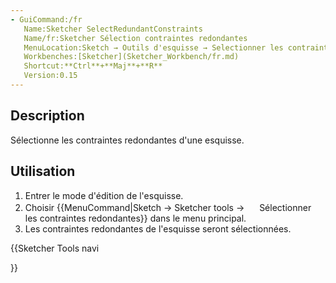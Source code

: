 ```yaml
---
- GuiCommand:/fr
   Name:Sketcher SelectRedundantConstraints
   Name/fr:Sketcher Sélection contraintes redondantes
   MenuLocation:Sketch → Outils d'esquisse → Selectionner les contraintes redondantes
   Workbenches:[Sketcher](Sketcher_Workbench/fr.md)
   Shortcut:**Ctrl**+**Maj**+**R**
   Version:0.15
---
```


## Description

Sélectionne les contraintes redondantes d\'une esquisse.

## Utilisation

1.  Entrer le mode d\'édition de l\'esquisse.
2.  Choisir {{MenuCommand|Sketch → Sketcher tools → <img src=images/Sketcher_SelectRedundantConstraints.svg style="width:16px"> Sélectionner les contraintes redondantes}} dans le menu principal.
3.  Les contraintes redondantes de l\'esquisse seront sélectionnées.





{{Sketcher Tools navi

}}  
